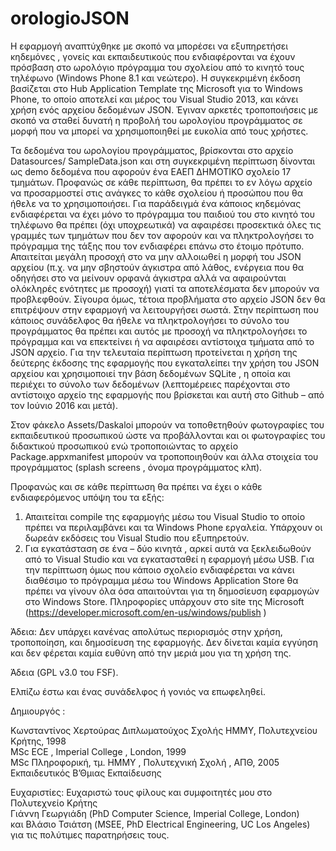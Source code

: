 # orologioJSON

Η εφαρμογή αναπτύχθηκε με σκοπό να μπορέσει να εξυπηρετήσει κηδεμόνες , 
γονείς και εκπαιδευτικούς  που ενδιαφέρονται να έχουν πρόσβαση στο ωρολόγιο πρόγραμμα
του σχολείου από το κινητό τους τηλέφωνο (Windows Phone 8.1 και νεώτερο). 
Η συγκεκριμένη έκδοση βασίζεται στο Hub Application Template της Microsoft για το Windows Phone, 
το οποίο αποτελεί και μέρος του Visual Studio 2013, και κάνει χρήση ενός αρχείου δεδομένων JSON. 
Έγιναν αρκετές τροποποιήσεις με σκοπό να σταθεί δυνατή η  προβολή του ωρολογίου προγράμματος 
σε μορφή που να μπορεί να χρησιμοποιηθεί με ευκολία από τους χρήστες.  

Τα δεδομένα του ωρολογίου προγράμματος, βρίσκονται στο αρχείο Datasources/ SampleData.json 
και στη συγκεκριμένη περίπτωση δίνονται ως demo δεδομένα που αφορούν ένα 
ΕΑΕΠ ΔΗΜΟΤΙΚΟ σχολείο 17 τμημάτων. Προφανώς σε κάθε περίπτωση, 
θα πρέπει το εν λόγω αρχείο να προσαρμοστεί στις ανάγκες το κάθε σχολείου ή προσώπου που
θα ήθελε να το χρησιμοποιήσει. Για παράδειγμά ένα κάποιος  κηδεμόνας ενδιαφέρεται να έχει
μόνο το πρόγραμμα του παιδιού του στο κινητό του τηλέφωνο θα πρέπει (όχι υποχρεωτικά) να αφαιρέσει 
προσεκτικά όλες τις γραμμές των τμημάτων που δεν τον αφορούν και να πληκτρολογήσει το πρόγραμμα 
της τάξης που τον ενδιαφέρει επάνω στο έτοιμο πρότυπο. Απαιτείται μεγάλη προσοχή στο να μην αλλοιωθεί 
η μορφή του JSON αρχείου (π.χ. να μην σβηστούν άγκιστρα από λάθος, ενέργεια που θα οδηγήσει στο να
 μείνουν ορφανά άγκιστρα αλλά να αφαιρούνται ολόκληρές ενότητες με προσοχή) γιατί τα αποτελέσματα 
 δεν μπορούν να προβλεφθούν. Σίγουρα όμως, τέτοια προβλήματα στο αρχείο JSON δεν θα επιτρέψουν στην 
 εφαρμογή να λειτουργήσει σωστά. Στην περίπτωση που κάποιος συνάδελφος θα ήθελε να πληκτρολογήσει το 
 σύνολο του προγράμματος θα πρέπει και αυτός με προσοχή να πληκτρολογήσει το πρόγραμμα και να επεκτείνει
 ή να αφαιρέσει αντίστοιχα τμήματα από το JSON αρχείο. Για την τελευταία περίπτωση προτείνεται
 η χρήση της δεύτερης έκδοσης της εφαρμογής που εγκαταλείπει την χρήση του JSON αρχείου και χρησιμοποιεί
 την βάση δεδομένων SQLite , η οποία και περιέχει το σύνολο των δεδομένων (λεπτομέρειες παρέχονται στο 
 αντίστοιχο αρχείο της εφαρμογής που βρίσκεται και αυτή στο Github – από τον Ιούνιο 2016 και μετά).

Στον φάκελο Assets/Daskaloi μπορούν να τοποθετηθούν φωτογραφίες του εκπαιδευτικού προσωπικού ώστε 
να προβάλλονται και οι φωτογραφίες του διδακτικού προσωπικού ενώ τροποποιώντας το αρχείο Package.appxmanifest 
μπορούν να τροποποιηθούν και άλλα στοιχεία του προγράμματος (splash screens , όνομα προγράμματος κλπ).


Προφανώς και σε κάθε περίπτωση θα πρέπει να έχει ο κάθε ενδιαφερόμενος υπόψη του τα εξής: 
1.	Απαιτείται compile της εφαρμογής μέσω του Visual Studio το οποίο πρέπει να περιλαμβάνει και τα Windows Phone εργαλεία. 
Υπάρχουν οι δωρεάν εκδόσεις του Visual Studio που εξυπηρετούν. 
2.	Για εγκατάσταση σε ένα – δύο κινητά , αρκεί αυτά να ξεκλειδωθούν από το Visual Studio 
και να εγκατασταθεί η εφαρμογή μέσω USB. Για την περίπτωση όμως που κάποιο σχολείο ενδιαφέρεται 
να κάνει διαθέσιμο το πρόγραμμα μέσω του Windows Application Store θα πρέπει να γίνουν όλα όσα απαιτούνται
για τη δημοσίευση εφαρμογών στο Windows Store.
Πληροφορίες υπάρχουν στο site της Microsoft (https://developer.microsoft.com/en-us/windows/publish )


Άδεια: Δεν υπάρχει κανένας απολύτως περιορισμός στην χρήση, τροποποίηση, και δημοσίευση της εφαρμογής.
Δεν δίνεται καμία εγγύηση και δεν φέρεται καμία ευθύνη από την μεριά μου για τη χρήση της. 

Άδεια (GPL v3.0 του FSF). 

Ελπίζω έστω και ένας συνάδελφος ή γονιός να επωφεληθεί.   

Δημιουργός : 

Κωνσταντίνος Χερτούρας
Διπλωματούχος Σχολής ΗΜΜΥ, Πολυτεχνείου Κρήτης, 1998   
MSc ECE , Imperial College , London, 1999   
MSc Πληροφορική, τμ. ΗΜΜΥ , Πολυτεχνική Σχολή , ΑΠΘ, 2005   
Εκπαιδευτικός Β’Θμιας Εκπαίδευσης    

Ευχαριστίες: 
Ευχαριστώ τους φίλους και συμφοιτητές μου στο Πολυτεχνείο Κρήτης   
Γιάννη Γεωργιάδη (PhD Computer Science,  Imperial College, London)   
και Βλάσιο Τσιάτση  (MSEE, PhD Electrical Engineering, UC Los Angeles)   
για τις πολύτιμες παρατηρήσεις τους. 
